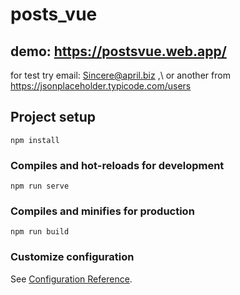 # posts_vue 

## demo: https://postsvue.web.app/
for test try email: Sincere@april.biz ,\ or another from
https://jsonplaceholder.typicode.com/users


## Project setup
```
npm install
```

### Compiles and hot-reloads for development
```
npm run serve
```

### Compiles and minifies for production
```
npm run build
```

### Customize configuration
See [Configuration Reference](https://cli.vuejs.org/config/).
